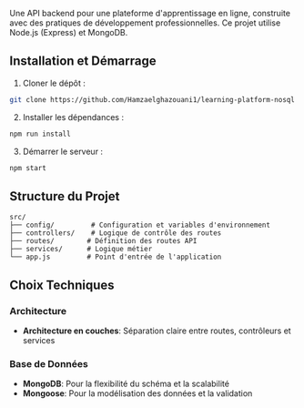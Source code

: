 
Une API backend pour une plateforme d'apprentissage en ligne, construite avec des pratiques de développement professionnelles. Ce projet utilise Node.js (Express) et MongoDB.

## Installation et Démarrage

1. Cloner le dépôt :
```bash
git clone https://github.com/Hamzaelghazouani1/learning-platform-nosql
```

2. Installer les dépendances :
```bash
npm run install
```

3. Démarrer le serveur :
```bash
npm start
```

## Structure du Projet

```
src/
├── config/         # Configuration et variables d'environnement
├── controllers/    # Logique de contrôle des routes
├── routes/        # Définition des routes API
├── services/      # Logique métier
└── app.js         # Point d'entrée de l'application
```

## Choix Techniques

### Architecture
- **Architecture en couches**: Séparation claire entre routes, contrôleurs et services


### Base de Données
- **MongoDB**: Pour la flexibilité du schéma et la scalabilité
- **Mongoose**: Pour la modélisation des données et la validation
